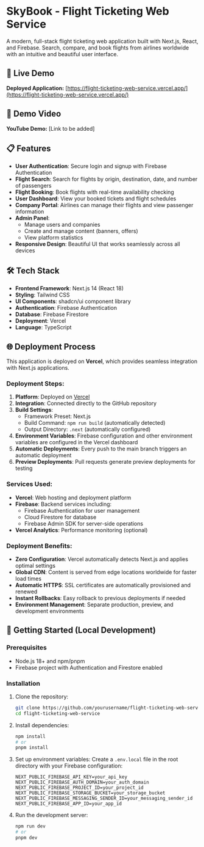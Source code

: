 # SkyBook - Flight Ticketing Web Service

A modern, full-stack flight ticketing web application built with Next.js, React, and Firebase. Search, compare, and book flights from airlines worldwide with an intuitive and beautiful user interface.

## 🚀 Live Demo

**Deployed Application:** [https://flight-ticketing-web-service.vercel.app/](https://flight-ticketing-web-service.vercel.app/)

## 🎥 Demo Video

**YouTube Demo:** [Link to be added]

## 📋 Features

- **User Authentication**: Secure login and signup with Firebase Authentication
- **Flight Search**: Search for flights by origin, destination, date, and number of passengers
- **Flight Booking**: Book flights with real-time availability checking
- **User Dashboard**: View your booked tickets and flight schedules
- **Company Portal**: Airlines can manage their flights and view passenger information
- **Admin Panel**: 
  - Manage users and companies
  - Create and manage content (banners, offers)
  - View platform statistics
- **Responsive Design**: Beautiful UI that works seamlessly across all devices

## 🛠️ Tech Stack

- **Frontend Framework**: Next.js 14 (React 18)
- **Styling**: Tailwind CSS
- **UI Components**: shadcn/ui component library
- **Authentication**: Firebase Authentication
- **Database**: Firebase Firestore
- **Deployment**: Vercel
- **Language**: TypeScript

## 🌐 Deployment Process

This application is deployed on **Vercel**, which provides seamless integration with Next.js applications.

### Deployment Steps:

1. **Platform**: Deployed on [Vercel](https://vercel.com)
2. **Integration**: Connected directly to the GitHub repository
3. **Build Settings**: 
   - Framework Preset: Next.js
   - Build Command: `npm run build` (automatically detected)
   - Output Directory: `.next` (automatically configured)
4. **Environment Variables**: Firebase configuration and other environment variables are configured in the Vercel dashboard
5. **Automatic Deployments**: Every push to the main branch triggers an automatic deployment
6. **Preview Deployments**: Pull requests generate preview deployments for testing

### Services Used:

- **Vercel**: Web hosting and deployment platform
- **Firebase**: Backend services including:
  - Firebase Authentication for user management
  - Cloud Firestore for database
  - Firebase Admin SDK for server-side operations
- **Vercel Analytics**: Performance monitoring (optional)

### Deployment Benefits:

- **Zero Configuration**: Vercel automatically detects Next.js and applies optimal settings
- **Global CDN**: Content is served from edge locations worldwide for faster load times
- **Automatic HTTPS**: SSL certificates are automatically provisioned and renewed
- **Instant Rollbacks**: Easy rollback to previous deployments if needed
- **Environment Management**: Separate production, preview, and development environments

## 🚀 Getting Started (Local Development)

### Prerequisites

- Node.js 18+ and npm/pnpm
- Firebase project with Authentication and Firestore enabled

### Installation

1. Clone the repository:
   ```bash
   git clone https://github.com/yourusername/flight-ticketing-web-service.git
   cd flight-ticketing-web-service
   ```

2. Install dependencies:
   ```bash
   npm install
   # or
   pnpm install
   ```

3. Set up environment variables:
   Create a `.env.local` file in the root directory with your Firebase configuration:
   ```env
   NEXT_PUBLIC_FIREBASE_API_KEY=your_api_key
   NEXT_PUBLIC_FIREBASE_AUTH_DOMAIN=your_auth_domain
   NEXT_PUBLIC_FIREBASE_PROJECT_ID=your_project_id
   NEXT_PUBLIC_FIREBASE_STORAGE_BUCKET=your_storage_bucket
   NEXT_PUBLIC_FIREBASE_MESSAGING_SENDER_ID=your_messaging_sender_id
   NEXT_PUBLIC_FIREBASE_APP_ID=your_app_id
   ```

4. Run the development server:
   ```bash
   npm run dev
   # or
   pnpm dev
   ```
